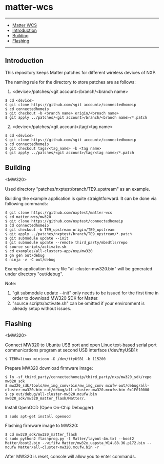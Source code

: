 # matter-wcs
<hr>

-   [Matter WCS](#matter-wcs)
-   [Introduction](#introduction)
-   [Building](#building)
-   [Flashing](#flashing)

<hr>

<a name="intro"></a>

## Introduction

This repository keeps Matter patches for different wireless devices of NXP.

The naming rule for the directory to store patches are as follows:

1. \<device\>/patches/\<git account\>/branch/\<branch name\>
```
$ cd <device>
$ git clone https://github.com/<git account>/connectedhomeip
$ cd connectedhomeip
$ git checkout -b <branch name> origin/<brnach name>
$ git apply ../patches/<git account>/branch/<branch name>/*.patch
```
2. \<device\>/patches/\<git account\>/tag/\<tag name\>
```
$ cd <device>
$ git clone https://github.com/<git account>/connectedhomeip
$ cd connectedhomeip
$ git checkout tags/<tag_name> -b <tag name>
$ git apply ../patches/<git account>/tag/<tag name>/*.patch
```

<a name="building"></a>

## Building

\<MW320\>

Used directory "patches/nxptest/branch/TE9_upstream" as an example.

Building the example application is quite straightforward. It can be done via
following commands:
```
$ git clone https://github.com/nxptest/matter-wcs
$ cd matter-wcs/mw320
$ git clone https://github.com/nxptest/connectedhomeip
$ cd connectedhomeip
$ git checkout -b TE9_upstream origin/TE9_upstream
$ git apply ../patches/nxptest/branch/TE9_upstream/*.patch
$ git submodule update --init
$ git submodule update --remote third_party/mbedtls/repo
$ source scripts/activate.sh
$ cd examples/all-clusters-app/nxp/mw320
$ gn gen out/debug
$ ninja -v -C out/debug
```
Example application binary file "all-cluster-mw320.bin" will be generated under
directory "out/debug".

Note:
1. "git submodule update --init" only needs to be issued for the first time in order
   to download MW320 SDK for Matter.
2. "source scripts/activate.sh" can be omitted if your
   environment is already setup without issues.

<a name="flashdebug"></a>

## Flashing

\<MW320\>

Connect MW320 to Ubuntu USB port and open Linux text-based serial port communications
program at second USB interface (/dev/ttyUSB1):
```
$ TERM=linux minicom -D /dev/ttyUSB1 -b 115200
```

Prepare MW320 download firmware image:
```
$ ln -sf third_party/connectedhomeip/third_party/nxp/mw320_sdk/repo mw320_sdk
$ mw320_sdk/tools/mw_img_conv/bin/mw_img_conv mcufw out/debug/all-cluster-mw320.bin out/debug/all-cluster-mw320.mcufw.bin 0x1F010000
$ cp out/debug/all-cluster-mw320.mcufw.bin mw320_sdk/mw320_matter_flash/Matter/.
```

Install OpenOCD (Open On-Chip Debugger):
```
$ sudo apt-get install openocd
```

Flashing firmware image to MW320:
```
$ cd mw320_sdk/mw320_matter_flash
$ sudo python2 flashprog.py -l Matter/layout-4m.txt --boot2 Matter/boot2.bin --wififw Matter/mw32x_uapsta_W14.88.36.p172.bin --mcufw Matter/all-cluster-mw320.mcufw.bin -r
```

After MW320 is reset, console will allow you to enter commands.
